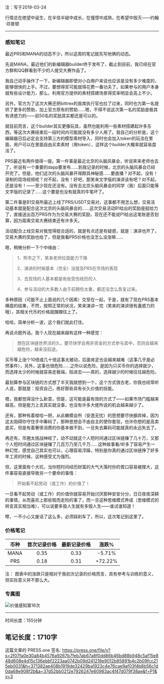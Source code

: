 注：写于2019-03-24

行情总在绝望中诞生，在半信半疑中成长，在憧憬中成熟，在希望中毁灭——约翰·邓普顿

------

### 感知笔记

最近PRS和MANA的动态不少，所以这周的笔记就先写他俩的动态。

先说MANA，最近他们的新编辑器builder终于发布了，截止到目前，我已经在官方群和QQ群看到不少的人提交大赛作品了。

我自己动手操作了一下，新编辑器即使对小白用户来说也应该是没有多少难度的，能够很快的上手。不过，要想得奖可能就得花费一番功夫了，如果参与的用户本身就有些设计能力，那么，利用官方提供的素材搭建场景得奖率明显会高上不少。

另外，官方为了这次大赛还把bittrex的首席执行官也拉了过来，同时也为第一名提供了更多的赞助，加上官方原有的赞助……嗯，不得不说这次第一名的奖励是极其有诱惑力的——前50名的奖励其实都还是可以的。

就目前而言，这个builder其实更像玩具，虽然也能利用一些素材搭建起许多东西，等这次大赛结束后一段时间内可能就没有多少人用了。我自己的分析是，这个编辑器日后必定会支持第三方的模型素材导入，同时也会加入token的玩法在里面，用户可以在里面自由买卖素材（用token），这样这个builder大概率就容易盘活了。

PRS最近有两件值得一提。第一件事是最近北京的头脑风暴会，听说笑来老师也去了，听说有一个重要的dapp要发布……到我记录的时候，北京的头脑风暴会已经开完了。但是，他们这次的头脑风暴开得颇具神秘感……要直播？对不起，没有！录制的现场视频呢？对不起，没有！好吧，那笑来文字版的演讲该有吧？对不起，还是没有！——至少现在还没有。没有去北京头脑风暴会的同学（我）后面只能等文字版的记录了……这个要是也没有就真的牛笔坏了。

第二件事是B1交易所最近上线了PRS/USDT交易对，这事都不用怎么想，交易活动基本就是配合这次北京的头脑风暴会的……这次交易活动B1给出的奖励是挺给力了，直接送出百万PRS作为为交易大赛的奖励，现在还不能说P1给出这笔账是否划算，因为距离交易大赛结束还有许多天。

活动配合上线交易对我觉得挺合适的，就是有点还是有疑惑，就是：演讲也开了，交易大赛的奖励也给了，但是我看PRS价格也没怎么没涨嘛……

嗯，稍微分析一下个中缘由：

> 1、熊市之下，笑来老师拉盘能力下降 
>
> 2、演讲的时候基本（完全）没提及PRS在市场的表现
>
> 3、去现场的人基本都是有些受伤经历的人
>
> 4、参与活动的大多数人由于前期伤太重，都还没怎么恢复过来。

多种原因（可能不止上面说的几个因素）交至在一起，于是，就有了现在PRS基本横盘的结果，不然，按照正常的状况，笑来演讲一完（笑来的演讲很有蛊惑力的哦），其相关代币的价格就蹭蹭往上了。

哈哈，简单分析一波，这个我们就此打住。

再说点题外话。我个人现在越来越有这样一种感觉：

> 想在区块链世界活的久，要尽快学会用非资金的方式参与其中，否则会越来越危险，越来没前途。

买币等上涨个10倍或几十倍这事太被动，后面肯定也会越来越难（这事几乎是必然事件），另外，这事也很危险……之所以说危险，是因为只买币你的选择就少，而选择太少的时候就容易走极端，陷进去——真的，选择越少的时候往往越危险。

最划算参与区块链的方式想了半天我就想到一个，这个方式很古老，你我也经常听人说，那就是：投资自己，练好那些具有长久价值的技能。

嗯，我都觉得没什么新意，但是，这可能是最有效的方式了——如果市场门槛越来越高，但是能力上去其实就没事，也没有许多大佬所说的机会越来越少了。

还有，那种有着梭哈一把，从此嫩模会所（安逸无忧）的思想要尽快摒弃掉，因为这太阻碍你守住手中筹码了，那种思想会不由自主的使你套现，也许你想的是高卖底买，但是有着奢侈消费的你基本做不到，一旦失去筹码可能就真的永远失去了。

再还有，币圈太挑战神经了，动不动就这个人短时间通过区块链赚了几十万，又那个人短时间通过区块链赚了几百万乃至几千万……这种故事看/听多了容易产生一种幻觉，感觉自己其实也可以，心理容易浮躁，特别是你真的通过区块链挣了好多年工资的时候，这种感受尤为强烈。

但，这里面有个大坑，当你短时间经历财富的大气大落时你的胃口容易被撑大，这件事容易直接导致另一个要命的事情：

> 开始看不起劳动（或工作）的价值了！

一旦看不起劳动（或工作）的价值你就容易开始讨厌那种安安分分，日日夜夜深耕的事情，从而喜欢上那些铤而走险的事了，而一旦这种思维模式养成（思维模式的转变其实相当难），可以说要多毁人生就有多毁人生——谁试谁知道！

嚓，一不小心又废话了这么多，必须踩刹车了，所以，这次笔记到这里了。

### 价格笔记

| 币种 | 首次记录价格 | 最新记录价格 |  涨跌%  |
| :--: | :----------: | :----------: | :-----: |
| MANA |     0.35     |     0.33     | -5.71%  |
| PRS  |     0.18     |     0.31     | +72.22% |

注： 图表中的涨跌只是相对于我初次记录的价格而言，具有参考与训练的意义，但实际意义并不那么大。

### 专属图

![价值感知第16次](https://press.one/thumbnail?width=720&url=https://static.press.one/ab/05/ab054cdb2286bfa2d872df5b1b310b5c3a1933fc6a63de5e5c6a48d6107260ad.jpg)

------

时间长度：155分钟

笔记长度：1710字
----
这篇文章的 PRESS.one 签名:
https://press.one/file/v?s=2f07fa0e30a84b4576a9267b7feb7ab67a8f0dd86b46bd88b948c5af15e848d608e4d15c136ebbf2223aa0742b09d241218e9012b85891b4c2b09fcc215eb0031&h=371382ae408b1919de32429ba1923c4e76cae9af03f4b8b56c1d0da68e908f2b&a=37d52bb0212e7926247e60983ac4f47d079f38ae&f=P1&v=3
